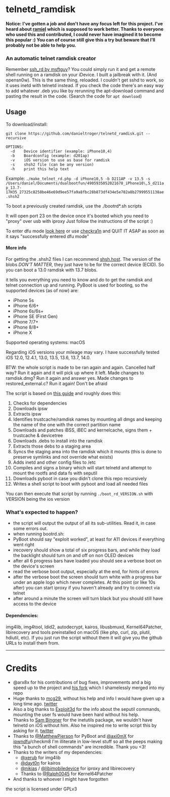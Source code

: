# telnetd_ramdisk

#### Notice: I've gotten a job and don't have any focus left for this project. I've heard about [ramiel](https://ramiel.app/) which is supposed to work better. Thanks to everyone who used this and contributed, I could never have imagined it to become this popular :) You can of course still give this a try but beware that I'll probably not be able to help you.

### An automatic telnet ramdisk creator

Remember [ssh_rd by msftguy](https://github.com/msftguy/ssh-rd)? You could simply run it and get a remote shell running on a ramdisk on your iDevice. I built a jailbreak with it. (And opensn0w).
This is the same thing, reloaded. I couldn't get sshd to work, so it uses inetd with telnetd instead. If you check the code there's an easy way to add whatever .deb you like by rerunning the apt-download command and pasting the result in the code. (Search the code for `apt download`)

## Usage

To download/install:

`git clone https://github.com/danieltroger/telnetd_ramdisk.git --recursive`

```
OPTIONS:
  -d	Device identifier (example: iPhone10,4)
  -b	Boardconfig (example: d201ap)
  -v	iOS version to use as base for ramdisk
  -s	shsh2 file (can be any version)
  -h	print this help text

```


Example: `./make_telnet_rd.php -d iPhone10,5 -b D211AP -v 13.5 -s /Users/daniel/Documents/dualbootfun/4905935052021678_iPhone10\,5_d211ap_13.7-17H35_27325c8258be46e69d9ee57fa9a8fbc28b873df434e5e702a8b27999551138ae.shsh2`

To boot a previously created ramdisk, use the ./bootrd*.sh scripts

It will open port 23 on the device once it's booted which you need to "proxy" over usb with iproxy
Just follow the instructions of the script :)

To enter dfu mode [look here](https://www.theiphonewiki.com/wiki/DFU_Mode) or use [checkra1n](https://checkra.in/) and QUIT IT ASAP as soon as it says "successfully entered dfu mode"

#### More info
For getting the .shsh2 files I can recommend [shsh.host](https://shsh.host). The version of the blobs *DON'T MATTER*, they just have to be for the correct device (ECID). So you can boot a 13.0 ramdisk with 13.7 blobs.

it tells you everything you need to know and do to get the ramdisk and telnet connection up and running. PyBoot is used for booting, so the supported devices (as of now) are:
* iPhone 5s
* iPhone 6/6+
* iPhone 6s/6s+
* iPhone SE (First Gen)
* iPhone 7/7+
* iPhone 8/8+
* iPhone X

Supported operating systems: macOS

Regarding iOS versions your mileage may vary. I have successfully tested iOS 12.0, 12.4.1, 13.0, 13.5, 13.6, 13.7, 14.0.

BTW: the whole script is made to be ran again and again. Cancelled half way? Run it again and it will pick up where it left. Made changes to ramdisk.dmg? Run it again and answer yes. Made changes to restored_external.c? Run it again! Don't be afraid


The script is based on [this guide](https://dualbootfun.github.io/) and roughly does this:
1. Checks for dependencies
2. Downloads ipsw
3. Extracts ipsw
4. Identifies trustcache/ramdisk names by mounting all dmgs and keeping the name of the one with the correct partition name
5. Downloads and patches iBSS, iBEC and kernelcache, signs them + trustcache & devicetree
6. Downloads .debs to install into the ramdisk
7. Extracts those debs to a staging area
8. Syncs the staging area into the ramdisk which it mounts (this is done to preserve symlinks and not override what exists)
9. Adds inetd and other config files to /etc
10. Compiles and signs a binary which will start telnetd and attempt to mount the rootfs and data fs with seputil
11. Downloads pyboot in case you didn't clone this repo recursively
12. Writes a shell script to boot with pyboot and load all needed files

You can then execute that script by running `./boot_rd_VERSION.sh` with VERSION being the ios version

### What's expected to happen?
- the script will output the output of all its sub-utilities. Read it, in case some errors out.
- when running bootrd.sh:
- PyBoot should say "exploit worked", at least for A11 devices if everything went right
- irecovery should show a total of six progress bars, and while they load the backlight should turn on and off on non OLED devices
- after all 6 progress bars have loaded you should see a verbose boot on the device's screen
- read the verbose boot output, especially at the end, for hints of errors
- after the verbose boot the screen should turn white with a progress bar under an apple logo which never completes. At this point (or like 10s after) you can start iproxy if you haven't already and try to connect via telnet
- after around a minute the screen will turn black but you should still have access to the device


#### Dependencies:
img4lib, img4tool, ldid2, autodecrypt, kairos, libusbmuxd, Kernel64Patcher, libirecovery and tools preinstalled on macOS (like php, curl, zip, plutil, hdiutil, etc). If you just run the script without them it will give you the github URLs to install them from.


-------

# Credits

* @arx8x for his contributions of bug fixes, improvements and a big speed up to the project and [his fork](https://github.com/arx8x/telnetd_ramdisk) which I shamelessly merged into my repo
* Huge thanks to [mcg29](https://github.com/mcg29), without his help and info I would have given up a long time ago. [twitter](https://twitter.com/mcg29_)
* Also a big thanks to [Exploit3d](https://twitter.com/exploit3dguy) for the info about the seputil commands, mounting the user fs would have been hard without his help.
* Thanks to [Sam Bingner](https://github.com/sbingner) for the inetutils package, we wouldn't have telnetd on iOS without him. Also he inspired me to write script this by asking for it. [twitter](https://twitter.com/sbingner)
* Thanks to [@MatthewPierson](https://github.com/MatthewPierson) for PyBoot and [@axi0mX](https://github.com/axi0mX) for [ipwndfu](https://github.com/axi0mX/ipwndfu)/checkm8 I'm illiterate in low-level stuff so all the peeps making this "a bunch of shell commands" are incredible. Thank you <3!
* Thanks to the writers of my dependencies:
  * [@xerub](https://github.com/xerub) for img4lib
  * [@dayt0n](https://github.com/dayt0n) for kairos
  * [@nikias](https://github.com/nikias) / [@libimobiledevice](https://github.com/libimobiledevice) for iproxy and libirecovery
  * Thanks to [@Ralph0045](https://github.com/Ralph0045) for Kernel64Patcher
* And thanks to whoever I might have forgotten

the script is licensed under GPLv3
